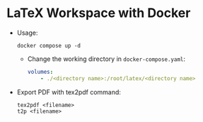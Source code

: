 # LaTeX Workspace with Docker

- Usage:

    ```shell
    docker compose up -d
    ```

  - Change the working directory in `docker-compose.yaml`:

      ```yaml
      volumes:
          - ./<directory name>:/root/latex/<directory name>
      ```

- Export PDF with tex2pdf command:

    ```shell
    tex2pdf <filename>
    t2p <filename>
    ```
